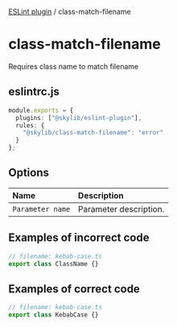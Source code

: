 [ESLint plugin](index.md) / class-match-filename

# class-match-filename

Requires class name to match filename

## eslintrc.js

```ts
module.exports = {
  plugins: ["@skylib/eslint-plugin"],
  rules: {
    "@skylib/class-match-filename": "error"
  }
};
```

## Options

| Name | Description |
| :------ | :------ |
| `Parameter name` | Parameter description. |


## Examples of incorrect code

```ts
// filename: kebab-case.ts
export class ClassName {}
```

## Examples of correct code

```ts
// filename: kebab-case.ts
export class KebabCase {}
```
